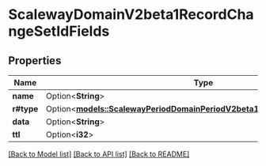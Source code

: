 # ScalewayDomainV2beta1RecordChangeSetIdFields

## Properties

Name | Type | Description | Notes
------------ | ------------- | ------------- | -------------
**name** | Option<**String**> |  | [optional]
**r#type** | Option<[**models::ScalewayPeriodDomainPeriodV2beta1PeriodRecordPeriodType**](scaleway.domain.v2beta1.Record.Type.md)> |  | [optional]
**data** | Option<**String**> |  | [optional]
**ttl** | Option<**i32**> |  | [optional]

[[Back to Model list]](../README.md#documentation-for-models) [[Back to API list]](../README.md#documentation-for-api-endpoints) [[Back to README]](../README.md)


